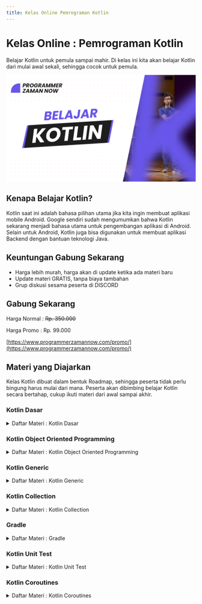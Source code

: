 ```yaml
---
title: Kelas Online Pemrograman Kotlin
---
```


# Kelas Online : Pemrograman Kotlin

Belajar Kotlin untuk pemula sampai mahir. Di kelas ini kita akan belajar Kotlin dari mulai awal sekali, sehingga cocok untuk pemula.

![Kotlin](/img/kelas-online/big/kotlin.jpg)

## Kenapa Belajar Kotlin?

Kotlin saat ini adalah bahasa pilihan utama jika kita ingin membuat aplikasi mobile Android. Google sendiri sudah mengumumkan
bahwa Kotlin sekarang menjadi bahasa utama untuk pengembangan aplikasi di Android. Selain untuk Android, Kotlin juga 
bisa digunakan untuk membuat aplikasi Backend dengan bantuan teknologi Java.

## Keuntungan Gabung Sekarang

- Harga lebih murah, harga akan di update ketika ada materi baru
- Update materi GRATIS, tanpa biaya tambahan
- Grup diskusi sesama peserta di DISCORD

## Gabung Sekarang

Harga Normal : ~~Rp. 350.000~~

Harga Promo : Rp. 99.000

[https://www.programmerzamannow.com/promo/](https://www.programmerzamannow.com/promo/)

## Materi yang Diajarkan

Kelas Kotlin dibuat dalam bentuk Roadmap, sehingga peserta tidak perlu bingung harus mulai dari mana.
Peserta akan dibimbing belajar Kotlin secara bertahap, cukup ikuti materi dari awal sampai akhir.

### Kotlin Dasar

<details>
<summary>Daftar Materi : Kotlin Dasar</summary>

```text
Pengenalan Kotlin
Program Hello World
Tipe Data Number
Tipe Data Character
Tipe Data Boolean
Tipe Data String
Variable
Tipe Data Array
Tipe Data Range
Operasi Matematika
Operasi Perbandingan
Operasi Boolean
If Expression
When Expression
For Loop
While Loop
Do While Loop
Break dan Continue
Function
Function Parameter
Function Default Argument
Function Named Argument
Unit Returtning Function
Function Return Type
Single Expression Function
Function Varargs Parameter
Extension Function
Function Infix Notation
Function Scope
Return if dan When
Recursive Function
Tail Recursive Function
Lambda Expression
Higher Order Function
Anonymous Function
Closure
Inline Function
Label
Package dan Import
Main Parameter
Komentar
Materi Selanjutnya
```

</details>

### Kotlin Object Oriented Programming

<details>
<summary>Daftar Materi : Kotlin Object Oriented Programming</summary>

```text
Apa itu Object Oriented Programming?
Class
Object
Properties
Constructor
Initializer Block
Secondary Constructor
Properties di Constructor
Function
Function Overloading
this Keyword
Inheritance
Function Overriding
Properties Overriding
super Keyword
super Constructor
Any Class
Type Check dan Casts
toString() Function
equals() Function
hashCode() Function
Abstract Class
Abstract Properties dan Function
Getter dan Setter
Late Initialized Properties
Interface
Visibility Modifier
Extension Function
Extension Properties
Data Class
Sealed Class
Inner Class
Anonymous Class
Enum Class
Singleton Object
Companion Object
Type Alias
Inline Class
Delegation
Lazy Properties
Observable Properties
Destructuring Declaration
Operator Overloading
Null Safety
Exception
Annotation
Annotation Target
Reflection
Scope Function
Polymorphism
Materi Selanjutnya
```

</details>

### Kotlin Generic

<details>
<summary>Daftar Materi : Kotlin Generic</summary>

```text
Pengenalan Generic
Generic Class
Generic Function
Invariant
Covariant
Contravariant
Generic Constraint
Type Projection
Star Projection
Type Erasure
Comparable Interface
ReadOnlyProperty Interface
ReadWriteProperty Interface
ObservableProperty Interface
Generic Extension Function
Materi Selanjutnya
```

</details>

### Kotlin Collection

<details>
<summary>Daftar Materi : Kotlin Collection</summary>

```text
Pengenalan Collection
List
Set
Pair
Map
Collection
Iterable
Iterator
Konversi Collection
Collection Operations
Mapping
Zipping
Association
Flattening
String Representation
Filtering
Partitioning
Testing
Plus dan Minus Operators
Grouping
Slicing
Take dan Drop
Chunked
Windowed
Retrieve by Position
Retrieve by Condition
Retrieve by Random
Checking Existance
Ordering
Custom Order
Reverse Order
Random Order
Aggregate
Fold dan Reduce
Grouping Interface
List Specific Operations
Set Specific Operations
Map Specific Operations
Sequence
Properties di Map
Destructuring Declaration di Map
Materi Selanjutnya
```

</details>

### Gradle

<details>
<summary>Daftar Materi : Gradle</summary>

```text
Pengenalan Gradle
Menginstall Gradle
Membuat Project
Struktur Project
Gradle Task
Gradle Properties
Build Project
Dependency Management
Membuat Distribution File
Multi module Project
Materi Selanjutnya
```

</details>

### Kotlin Unit Test

<details>
<summary>Daftar Materi : Kotlin Unit Test</summary>

```text
Pengenalan Software Testing
Pengenalan JUnit
Membuat Test
Manggunakan Assertions
Mengubah Nama Test
Menonaktifkan Test
Sebelum dan Setelah Test
Membatalkan Test
Menggunakan Assumptions
Test Berdasarkan Kondisi
Menggunakan Tag
Urutan Eksekusi Test
Siklus Hidup Test
Test di dalam Test
Informasi Test
Dependency Injection di Test
Pewarisan di Test
Test Berulang
Test dengan Parameter
Timeout di Test
Eksekusi Test Secara Parallel
Pengenalan Mocking
Mocking di Test
Verifikasi di Mocking
Materi Selanjutnya
```

</details>

### Kotlin Coroutines

<details>
<summary>Daftar Materi : Kotlin Coroutines</summary>

```text
00:00:00 - Pendahuluan
00:02:39 - Pengenalan Parallel Programming
00:10:59 - Membuat Project
00:17:00 - Thread Utama
00:21:09 - Membuat Thread
00:29:30 - Multiple Thread
00:33:16 - Menggunakan Executor Service
00:48:27 - Future
01:01:30 - Pengenalan Concurrency Programming
01:11:41 - Pengenalan Coroutine
01:24:09 - Membuat Coroutine
01:29:10 - Coroutine Sangat Ringan
01:38:31 - Job
01:47:51 - joinAll Function
01:50:47 - Cancellable Coroutine
01:58:50 - Setelah Coroutine di Cancel
02:02:14 - Timeout
02:10:01 - Sequential Suspend Function
02:17:20 - Async Function
02:22:44 - awaitAll Function
02:25:57 - Coroutine Context
02:33:48 - Coroutine Dispatcher
02:48:40 - Membuat Coroutine Dispatcher
02:52:54 - withContext Function
02:57:57 - Non Cancelable Coroutine
03:03:53 - Coroutine Scope
03:13:23 - coroutineScope Function
03:20:05 - Coroutine Scope Parent & Child
03:24:38 - Coroutine Parent & Chile
03:28:35 - cancelChildren Function
03:31:08 - Memberi Nama Coroutine
03:35:35 - Menggabungkan Context Element
03:38:28 - yield Function
03:43:33 - awaitCancellation Function
03:46:40 - Exception Handling
03:56:13 - Supervisor Job
04:02:19 - supervisorScope Function
04:05:33 - Exception Handler di Job vs Supervisor Job
04:12:17 - Mutex
04:20:13 - Semaphore
04:23:27 - Asynchronous Flow
04:29:23 - Flow Operator
04:33:29 - Flow Exception
04:37:53 - Cancellable Flow
04:40:56 - Channel
04:47:01 - Channel Backpressure
04:55:52 - Channel Buffer Overflow
05:00:18 - Channel Undelivered Element
05:04:11 - produce Function
05:07:59 - Broadcast Channel
05:16:08 - Conflated Broadcast Channel
05:22:12 - Actor
05:27:09 - ticker Function
05:32:04 - Shared Flow
05:42:48 - State Flow
05:49:53 - select Function
05:59:23 - Materi Selanjutnya
```

</details>
